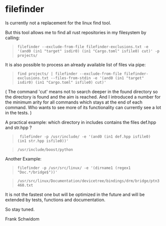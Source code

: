 filefinder
==========

Is currently not a replacement for the linux find tool.

But this tool allows me to find all rust repositories in my filesystem by calling:

> ``` filefinder --exclude-from-file filefinder-exclusions.txt -e '(and0 (in1 "target" isdir0) (in1 "Cargo.toml" isfile0) cut)' -p projects/ ```
 
It is also possible to process an already available list of files via pipe:

> ```find projects/ | filefinder --exclude-from-file filefinder-exclusions.txt --files-from-stdin -e '(and0 (in1 "target" isdir0) (in1 "Cargo.toml" isfile0) cut)'```


( The command 'cut' means not to search deeper in the found directory so the directory is found and the aim is reached. And I introduced a number for the minimum arity for all commands which stays at the end of each command. Who wants to see more of its functionality can currently see a lot in the tests. )

A practical example: which directory in includes contains the files def.hpp and str.hpp ?

> ``` filefinder -p /usr/include/ -e '(and0 (in1 def.hpp isfile0) (in1 str.hpp isfile0))'```

> ```/usr/include/boost/python```

Another Example:

> ```filefinder -p /usr/src/linux/ -e '(dirname1 (regex1 "Doc.*/bridge$"))'```

> ```/usr/src/linux/Documentation/devicetree/bindings/drm/bridge/ptn3460.txt```

It is not the fastest one but will be optimized in the future and will be extended by 
tests, functions and documentation.

So stay tuned.

Frank Schwidom
